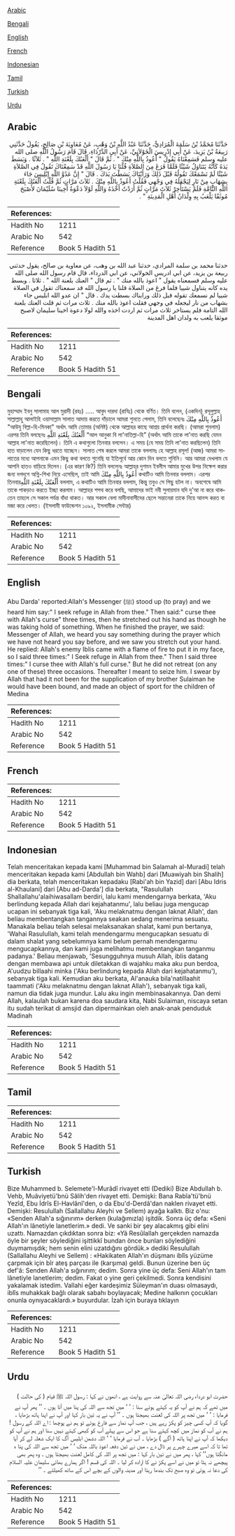 [Arabic](#arabic)

[Bengali](#bengali)

[English](#english)

[French](#french)

[Indonesian](#indonesian)

[Tamil](#tamil)

[Turkish](#turkish)

[Urdu](#urdu)

## Arabic


<div dir="rtl" lang="ar" style={{fontSize:'larger',backgroundColor:'#f8f9fa',padding:20}}>
حَدَّثَنَا مُحَمَّدُ بْنُ سَلَمَةَ الْمُرَادِيُّ، حَدَّثَنَا عَبْدُ اللَّهِ بْنُ وَهْبٍ، عَنْ مُعَاوِيَةَ بْنِ صَالِحٍ، يَقُولُ حَدَّثَنِي رَبِيعَةُ بْنُ يَزِيدَ، عَنْ أَبِي إِدْرِيسَ الْخَوْلاَنِيِّ، عَنْ أَبِي الدَّرْدَاءِ، قَالَ قَامَ رَسُولُ اللَّهِ صلى الله عليه وسلم فَسَمِعْنَاهُ يَقُولُ ‏"‏ أَعُوذُ بِاللَّهِ مِنْكَ ‏"‏ ‏.‏ ثُمَّ قَالَ ‏"‏ أَلْعَنُكَ بِلَعْنَةِ اللَّهِ ‏"‏ ‏.‏ ثَلاَثًا ‏.‏ وَبَسَطَ يَدَهُ كَأَنَّهُ يَتَنَاوَلُ شَيْئًا فَلَمَّا فَرَغَ مِنَ الصَّلاَةِ قُلْنَا يَا رَسُولَ اللَّهِ قَدْ سَمِعْنَاكَ تَقُولُ فِي الصَّلاَةِ شَيْئًا لَمْ نَسْمَعْكَ تَقُولُهُ قَبْلَ ذَلِكَ وَرَأَيْنَاكَ بَسَطْتَ يَدَكَ ‏.‏ قَالَ ‏"‏ إِنَّ عَدُوَّ اللَّهِ إِبْلِيسَ جَاءَ بِشِهَابٍ مِنْ نَارٍ لِيَجْعَلَهُ فِي وَجْهِي فَقُلْتُ أَعُوذُ بِاللَّهِ مِنْكَ ‏.‏ ثَلاَثَ مَرَّاتٍ ثُمَّ قُلْتُ أَلْعَنُكَ بِلَعْنَةِ اللَّهِ التَّامَّةِ فَلَمْ يَسْتَأْخِرْ ثَلاَثَ مَرَّاتٍ ثُمَّ أَرَدْتُ أَخْذَهُ وَاللَّهِ لَوْلاَ دَعْوَةُ أَخِينَا سُلَيْمَانَ لأَصْبَحَ مُوثَقًا يَلْعَبُ بِهِ وِلْدَانُ أَهْلِ الْمَدِينَةِ ‏"‏ ‏.‏
</div>
<div style={{backgroundColor:'#f8f9fa',padding:20, marginBottom: 10}}><table> <thead> <tr> <th>References:</th> <th></th> </tr> </thead> <tbody><tr><td>Hadith No</td><td>1211</td></tr><tr><td>Arabic No</td><td>542</td></tr><tr><td>Reference</td><td>Book 5 Hadith 51</td></tr></tbody></table></div>


<div dir="rtl" lang="ar" style={{fontSize:'larger',backgroundColor:'#f8f9fa',padding:20}}>
حدثنا محمد بن سلمة المرادي، حدثنا عبد الله بن وهب، عن معاوية بن صالح، يقول حدثني ربيعة بن يزيد، عن ابي ادريس الخولاني، عن ابي الدرداء، قال قام رسول الله صلى الله عليه وسلم فسمعناه يقول " اعوذ بالله منك " . ثم قال " العنك بلعنة الله " . ثلاثا . وبسط يده كانه يتناول شييا فلما فرغ من الصلاة قلنا يا رسول الله قد سمعناك تقول في الصلاة شييا لم نسمعك تقوله قبل ذلك ورايناك بسطت يدك . قال " ان عدو الله ابليس جاء بشهاب من نار ليجعله في وجهي فقلت اعوذ بالله منك . ثلاث مرات ثم قلت العنك بلعنة الله التامة فلم يستاخر ثلاث مرات ثم اردت اخذه والله لولا دعوة اخينا سليمان لاصبح موثقا يلعب به ولدان اهل المدينة
</div>
<div style={{backgroundColor:'#f8f9fa',padding:20, marginBottom: 10}}><table> <thead> <tr> <th>References:</th> <th></th> </tr> </thead> <tbody><tr><td>Hadith No</td><td>1211</td></tr><tr><td>Arabic No</td><td>542</td></tr><tr><td>Reference</td><td>Book 5 Hadith 51</td></tr></tbody></table></div>

## Bengali


<div dir="ltr" lang="bn" style={{fontSize:'larger',backgroundColor:'#f8f9fa',padding:20}}>
মুহাম্মাদ ইবনু সালামাহ আল মুরাদী (রহঃ) ..... আবুদ দারদা (রাযিঃ) থেকে বর্ণিত। তিনি বলেন, (একদিন) রসূলুল্লাহ সাল্লাল্লাহু আলাইহি ওয়াসাল্লাম সালাত আদায় করতে দাঁড়ালে আমরা শুনতে পেলাম, তিনি বলেছেনঃ أَعُوذُ بِاللَّهِ مِنْكَ "আউযু বিল্লা-হি-মিনকা" অর্থাৎ আমি তোমার (অনিষ্ট) থেকে আল্লাহর কাছে আশ্রয় প্রার্থনা করছি। (আমরা শুনলাম) এরপর তিনি বলছেনঃ أَلْعَنُكَ بِلَعْنَةِ اللَّهِ “আল আনুকা বি লা'নাতিল্লা-হি” (অর্থাৎ আমি তাকে লা'নাত করছি যেমন আল্লাহ লা'নাত করেছিলেন)। তিনি এ কথাগুলো তিনবার বললেন। এ সময় (যে সময় তিনি লা'নাত করছিলেন) তিনি হাত বাড়ালেন যেন কিছু ধরতে যাচ্ছেন। সালাত শেষ করলে আমরা তাকে বললামঃ হে আল্লাহ রসূল! (আজ) আমরা সালাতের মধ্যে আপনাকে এমন কিছু কথা বলতে শুনেছি যা ইতিপূর্বে আর কোন দিন বলতে শুনিনি। আর আমরা দেখলাম যে আপনি হাতও বাড়িয়ে দিলেন। (এর কারণ কি?) তিনি বললেনঃ আল্লাহর দুশমন ইবলীস আমার মুখের উপর নিক্ষেপ করার জন্য দগদগে অগ্নি-শিখা নিয়ে এসেছিল, তাই আমি أَعُوذُ بِاللَّهِ مِنْكَ কথাটিও আমি তিনবার বললাম। এরপর তিনবারأَلْعَنُكَ بِلَعْنَةِ اللَّهِ বললাম, এ কথাটিও আমি তিনবার বললাম, কিন্তু তবুও সে পিছু হটল না। অবশেষে আমি তাকে পাকড়াও করতে ইচ্ছা করলাম। আল্লাহর শপথ করে বলছি, আমাদের ভাই নবী সুলায়মান যদি দু'আ না করে থাকতেন তাহলে সে সকাল পর্যন্ত বাঁধা থাকত। আর সকাল বেলা মাদীনাবাসীদের ছেলে সন্তানেরা তাকে নিয়ে আনন্দ করত বা মজা করে খেলত। (ইসলামী ফাউন্ডেশন ১০৯২, ইসলামীক সেন্টার)
</div>
<div style={{backgroundColor:'#f8f9fa',padding:20, marginBottom: 10}}><table> <thead> <tr> <th>References:</th> <th></th> </tr> </thead> <tbody><tr><td>Hadith No</td><td>1211</td></tr><tr><td>Arabic No</td><td>542</td></tr><tr><td>Reference</td><td>Book 5 Hadith 51</td></tr></tbody></table></div>

## English


<div dir="ltr" lang="en" style={{fontSize:'larger',backgroundColor:'#f8f9fa',padding:20}}>
Abu Darda' reported:Allah's Messenger (ﷺ) stood up (to pray) and we heard him say:" I seek refuge in Allah from thee." Then said:" curse thee with Allah's curse" three times, then he stretched out his hand as though he was taking hold of something. When he finished the prayer, we said: Messenger of Allah, we heard you say something during the prayer which we have not heard you say before, and we saw you stretch out your hand. He replied: Allah's enemy Iblis came with a flame of fire to put it in my face, so I said three times:" I Seek refuge in Allah from thee." Then I said three times:" I curse thee with Allah's full curse." But he did not retreat (on any one of these) three occasions. Thereafter I meant to seize him. I swear by Allah that had it not been for the supplication of my brother Sulaiman he would have been bound, and made an object of sport for the children of Medina
</div>
<div style={{backgroundColor:'#f8f9fa',padding:20, marginBottom: 10}}><table> <thead> <tr> <th>References:</th> <th></th> </tr> </thead> <tbody><tr><td>Hadith No</td><td>1211</td></tr><tr><td>Arabic No</td><td>542</td></tr><tr><td>Reference</td><td>Book 5 Hadith 51</td></tr></tbody></table></div>

## French


<div dir="ltr" lang="fr" style={{fontSize:'larger',backgroundColor:'#f8f9fa',padding:20}}>

</div>
<div style={{backgroundColor:'#f8f9fa',padding:20, marginBottom: 10}}><table> <thead> <tr> <th>References:</th> <th></th> </tr> </thead> <tbody><tr><td>Hadith No</td><td>1211</td></tr><tr><td>Arabic No</td><td>542</td></tr><tr><td>Reference</td><td>Book 5 Hadith 51</td></tr></tbody></table></div>

## Indonesian


<div dir="ltr" lang="id" style={{fontSize:'larger',backgroundColor:'#f8f9fa',padding:20}}>
Telah menceritakan kepada kami [Muhammad bin Salamah al-Muradi] telah menceritakan kepada kami [Abdullah bin Wahb] dari [Muawiyah bin Shalih] dia berkata, telah menceritakan kepadaku [Rabi'ah bin Yazid] dari [Abu Idris al-Khaulani] dari [Abu ad-Darda'] dia berkata, "Rasulullah Shallallahu'alaihiwasallam berdiri, lalu kami mendengarnya berkata, 'Aku berlindung kepada Allah dari kejahatanmu', lalu beliau juga mengucap ucapan ini sebanyak tiga kali, 'Aku melaknatmu dengan laknat Allah', dan beliau membentangkan tangannya seakan sedang menerima sesuatu. Manakala beliau telah selesai melaksanakan shalat, kami pun bertanya, 'Wahai Rasulullah, kami telah mendengarmu mengucapkan sesuatu di dalam shalat yang sebelumnya kami belum pernah mendengarmu mengucapkannya, dan kami juga melihatmu membentangkan tanganmu padanya.' Beliau menjawab, 'Sesungguhnya musuh Allah, iblis datang dengan membawa api untuk diletakkan di wajahku maka aku pun berdoa, A'uudzu billaahi minka ('Aku berlindung kepada Allah dari kejahatanmu'), sebanyak tiga kali. Kemudian aku berkata, Al'anauka bila'natillaahit taammati ('Aku melaknatmu dengan laknat Allah'), sebanyak tiga kali, namun dia tidak juga mundur. Lalu aku ingin membinasakannya. Dan demi Allah, kalaulah bukan karena doa saudara kita, Nabi Sulaiman, niscaya setan itu sudah terikat di amsjid dan dipermainkan oleh anak-anak penduduk Madinah
</div>
<div style={{backgroundColor:'#f8f9fa',padding:20, marginBottom: 10}}><table> <thead> <tr> <th>References:</th> <th></th> </tr> </thead> <tbody><tr><td>Hadith No</td><td>1211</td></tr><tr><td>Arabic No</td><td>542</td></tr><tr><td>Reference</td><td>Book 5 Hadith 51</td></tr></tbody></table></div>

## Tamil


<div dir="ltr" lang="ta" style={{fontSize:'larger',backgroundColor:'#f8f9fa',padding:20}}>

</div>
<div style={{backgroundColor:'#f8f9fa',padding:20, marginBottom: 10}}><table> <thead> <tr> <th>References:</th> <th></th> </tr> </thead> <tbody><tr><td>Hadith No</td><td>1211</td></tr><tr><td>Arabic No</td><td>542</td></tr><tr><td>Reference</td><td>Book 5 Hadith 51</td></tr></tbody></table></div>

## Turkish


<div dir="ltr" lang="tr" style={{fontSize:'larger',backgroundColor:'#f8f9fa',padding:20}}>
Bize Muhammed b. Selemete'l-Murâdî rivayet etti (Dediki) Bize Abdullah b. Vehb, Muâviyetü'bnü Sâlih'den rivayet etti. Demişki: Bana Rabîa'tü'bnü Yezîd, Ebu İdrîs El-Havlânî'den, o da Ebu'd-Derdâ'dan naklen rivayet etti. Demişki: Resulullah (Sallallahu Aleyhi ve Sellem) ayağa kalktı. Biz o'nu: «Senden Allah'a sığınırım» derken (kulağımızla) işitdik. Sonra üç defa: «Seni Allah'ın lânetiyle lanetlerim.» dedi. Ve sanki bir şey alacakmış gibi elini uzattı. Namazdan çıkdıktan sonra biz: «Yâ Resûlallah gerçekden namazda öyle bir şeyler söylediğini işittikkî bundan önce bunları söylediğini duymamışdık; hem senin elini uzatdığını gördük.» dediki Resulullah (Sallallahu Aleyhi ve Sellem) : «Hakikaten Allah'ın düşmanı iblîs yüzüme çarpmak için bîr ateş parçası ile (karşıma) geldi. Bunun üzerine ben üç def'â: Senden Allah'a sığınırım; dedim. Sonra yine üç defa: Seni Allah'ın tam lânetiyle lanetlerim; dedim. Fakat o yine geri çekilmedi. Sonra kendisini yakalamak istedim. Vallahi eğer kardeşimiz Süleyman'ın duası olmasaydı, iblîs muhakkak bağlı olarak sabahı boylayacak; Medine halkının çocukları onunla oynıyacaklardı.» buyurdular. İzah için buraya tıklayın
</div>
<div style={{backgroundColor:'#f8f9fa',padding:20, marginBottom: 10}}><table> <thead> <tr> <th>References:</th> <th></th> </tr> </thead> <tbody><tr><td>Hadith No</td><td>1211</td></tr><tr><td>Arabic No</td><td>542</td></tr><tr><td>Reference</td><td>Book 5 Hadith 51</td></tr></tbody></table></div>

## Urdu


<div dir="rtl" lang="ur" style={{fontSize:'larger',backgroundColor:'#f8f9fa',padding:20}}>
حضرت ابو درداء رضی اللہ تعالیٰ عنہ سے روایت ہے ، انھوں نے کہا : رسول اللہ ﷺ قیام ( کی حالت ) میں تھے کہ ہم نے آپ کو یہ کہتے ہوئے سنا : ‘ ‘ میں تجھ سے اللہ کی پنا میں آتا ہوں ۔ ’’ پھر آپ نے فرمایا : ‘ ‘ میں تجھ پر اللہ کی لعنت بھیجتا ہوں ۔ ’’ آپ نے یہ تین بار کہا اور آپ نے اپنا ہاتھ بڑھایا ، گویا کہ آپ کسی چیز کو پکڑ رہے ہیں ، جب آپ نماز سے فارغ ہوئے تو ہم نے پوچھا : اے اللہ کے رسول ! ہم نے آب کو نماز میں کچھ کہتے سنا ہے جو اس سے پہلے آب کو کبھی کہتے نہیں سنا اور ہم نے آپ کو دیکھا کہ آپ نے اپنا ہاتھ ( آگے ) بڑھایا ۔ آب نے فرمایا ‘ ‘ اللہ دشمن ابلیس آگ کا ایک شعلہ لے کر آیا تھا تا کہ اسے میرے چہرے پر ڈال دے ، میں نے تین دفعہ اعوذ باللہ منک ‘ ‘ میں تجھ سے اللہ کی پنا ہ مانگتا ہوں’’ کہا ، پھر میں نے تین بار کہا : میں تجھ پر اللہ کی کامل لعنت بھیجتا ہوں ۔ وہ پھر بھی پیچھے نہ ہٹا تو میں نے اسے پکڑ نے کا ارادہ کر لیا ۔ اللہ کی قسم ! اگر ہمارے بھائی سلیمان علیہ السلام کی دعا نہ ہوتی تو وہ صبح تک بندھا رہتا اور مدینہ والوں کے بچے اس کے ساتھ کھیلتے ۔ ’’
</div>
<div style={{backgroundColor:'#f8f9fa',padding:20, marginBottom: 10}}><table> <thead> <tr> <th>References:</th> <th></th> </tr> </thead> <tbody><tr><td>Hadith No</td><td>1211</td></tr><tr><td>Arabic No</td><td>542</td></tr><tr><td>Reference</td><td>Book 5 Hadith 51</td></tr></tbody></table></div>